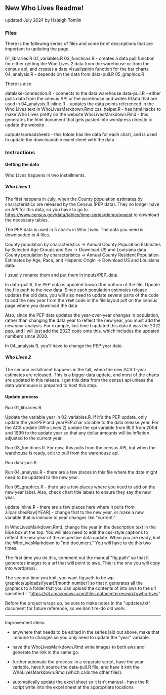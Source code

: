 ## New Who Lives Readme! 

updated July 2024 by Haleigh Tomlin


### Files

There is the following series of files and some brief descriptions that are important to updating the page.

01_libraries.R
02_variables.R
03_functions.R - creates a data pull function for either getting the Who Lives 2 data from the warehouse or from the census api, and creates a data visualization function for the bar charts
04_analysis.R - depends on the data from data-pull.R
05_graphics.R

There is also:

datalake-connection.R - connects to the data warehouse 
data-pull.R - either pulls data from the census API or the warehouse and writes RData that are used in 04_analysis.R
inline.R - updates the data points referenced in the Who Lives text in WhoLivesMarkdown.Rmd
css_helper.R - has html hacks to make Who Lives pretty on the website
WhoLivesMarkdown.Rmd - this generates the html document that gets pasted into wordpress directly to update the website

outputs/spreadsheets - this folder has the data for each chart, and is used to update the downloadable excel sheet with the data.

### Instructions 

#### Getting the data

Who Lives happens in two installments. 

##### Who Lives 1

The first happens in July, when the County population estimates by characteristics are released by the Census (PEP data). They no longer have an API for this data, so you have to go to https://www.census.gov/data/tables/time-series/demo/popest to download the necessary tables. 

The PEP data is used in 5 charts in Who Lives. The data you need is downloaded in 4 files. 

County population by characteristics -> Annual County Population Estimates by Selected Age Groups and Sex -> Download US and Louisiana data
County population by characteristics -> Annual County Resident Population Estimates by Age, Race, and Hispanic Origin -> Download US and Louisiana data.

I usually rename them and put them in inputs/PEP_data. 

In data-pull.R, the PEP data is updated toward the bottom of the file. Update the file path to the new data. Since each population estimates release updates the old data, you will also need to update several parts of the code to add the new year from the `YEAR` code in the file layout pdf on the census page where you download the data. 

Also, since the PEP data updates the year-over-year changes in population, rather than changing the data year to reflect the new year, you must add the new year analysis. For example, last time I updated this data it was the 2022 pep, and I will just add the 2023 code onto this, which includes the updated numbers since 2020.

In 04_analysis.R, you'll have to change the PEP year date.


##### Who Lives 2

The second installment happens in the fall, when the new ACS 1-year estimates are released. This is a bigger data update, and most of the charts are updated in this release. I get this data from the census api unless the data warehouse is prepared to host this step. 

#### Update process


Run 01_libraries.R

Update the variable year in 02_variables.R. If it's the PEP update, only update the yearPEP and yearPEP.char variable to the data release year. 
For the ACS update (Who Lives 2) update the cpi variable from BLS from 2004 and 1999 to the update year so that any dollar amounts will be inflation adjusted to the current year.

Run 03_functions.R. For now, this pulls from the census API, but when the warehouse is ready, edit to pull from the warehouse api.

Run data-pull.R. 

Run 04_analysis.R - there are a few places in this file where the date might need to be updated to the new year.

Run 05_graphics.R - there are a few places where you need to add on the new year label. Also, check chart title labels to ensure they say the new year.

update inline.R - there are a few places here where it pulls from allparishesRaw[YEAR] - change that to the new year, or make a new variable that is immune to year changes like "current."

In WhoLivesMarkdown.Rmd, change the year in the description text in the blue box at the top. You will also need to edit the css-style captions to reflect the new year of the respective data update. When you are ready, knit the WhoLivesMarkdown to "md document." You will have to do this two times.
   
The first time you do this, comment out the manual "fig.path" so that it generates images to a url that will point to aws. This is the one you will copy into wordpress.

The second time you knit, you want fig.path to be wp-graphics/uploads/[year]/[month number] so that it generates all the graphics to a folder that you can upload the contents of into aws to the url specified - "https://s3.amazonaws.com/files.datacenterresearch/who-lives"

Before the project wraps up, be sure to make notes in the "updates.txt" document for future reference, so we don't re-do old work. 

------

Improvement ideas:

- anywhere that needs to be edited in the series laid out above, make that immune to changes so you only need to update the "year" variable.

- have the WhoLivesMarkdown.Rmd write images to both aws and generate the link in the same go.

- further automate the process: in a separate script, have the year variable, have it source the data-pull.R file, and have it knit the WhoLivesMarkdown.Rmd (which calls the other files). 

- automatically update the excel sheet so it isn't manual - have the R script write into the excel sheet at the appropriate locations